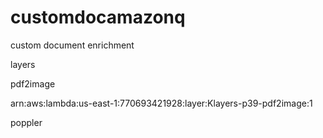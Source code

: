 # customdocamazonq
custom document enrichment

layers

pdf2image

arn:aws:lambda:us-east-1:770693421928:layer:Klayers-p39-pdf2image:1

poppler



